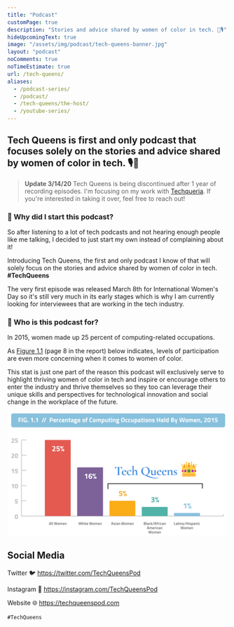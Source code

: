 ```yaml
---
title: "Podcast"
customPage: true
description: "Stories and advice shared by women of color in tech. 👑🎙️"
hideUpcomingText: true
image: "/assets/img/podcast/tech-queens-banner.jpg"
layout: "podcast"
noComments: true
noTimeEstimate: true
url: /tech-queens/
aliases:
  - /podcast-series/
  - /podcast/
  - /tech-queens/the-host/
  - /youtube-series/
---
```


## Tech Queens is first and only podcast that focuses solely on the stories and advice shared by women of color in tech. 🎙️👑

> **Update 3/14/20** Tech Queens is being discontinued after 1 year of recording episodes. I'm focusing on my work with [Techqueria](https://techqueria.org). If you're interested in taking it over, feel free to reach out!

### 💬 Why did I start this podcast?

So after listening to a lot of tech podcasts and not hearing enough people like me talking, I decided to just start my own instead of complaining about it!

Introducing Tech Queens, the first and only podcast I know of that will solely focus on the stories and advice shared by women of color in tech. **#TechQueens**

The very first episode was released March 8th for International Women's Day so it's still very much in its early stages which is why I am currently looking for interviewees that are working in the tech industry.

### 💛 Who is this podcast for?

In 2015, women made up 25 percent of computing-related occupations.

As [Figure 1.1](https://www.ncwit.org/sites/default/files/resources/womenintech_facts_fullreport_05132016.pdf) (page 8 in the report) below indicates, levels of participation are even more concerning when it comes to women of color.

This stat is just one part of the reason this podcast will exclusively serve to highlight thriving women of color in tech and inspire or encourage others to enter the industry and thrive themselves so they too can leverage their unique skills and perspectives for technological innovation and social change in the workplace of the future.

![Percentage of Computing Occupations Held By Women](/assets/img/podcast/tech-queens-stats.png)

## Social Media

Twitter 🐦 https://twitter.com/TechQueensPod

Instagram 📸 https://instagram.com/TechQueensPod

Website 🌐 https://techqueenspod.com

`#TechQueens`